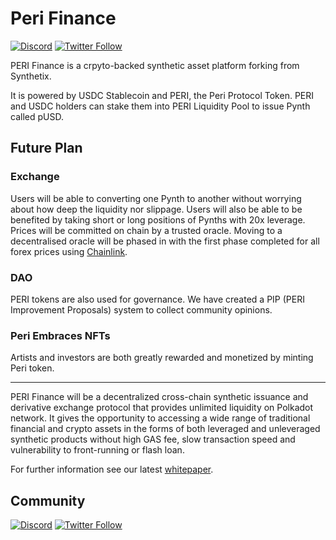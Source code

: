# Peri Finance

[![Discord](https://img.shields.io/discord/818411536900030486.svg?color=768AD4&label=discord&logo=https%3A%2F%2Fdiscordapp.com%2Fassets%2F8c9701b98ad4372b58f13fd9f65f966e.svg)](https://discord.com/channels/818411536900030486/)
[![Twitter Follow](https://img.shields.io/twitter/follow/PERIFinance.svg?label=PERIfinance&style=social)](https://twitter.com/PERIfinance)

PERI Finance is a crpyto-backed synthetic asset platform forking from Synthetix.

It is powered by USDC Stablecoin and PERI, the Peri Protocol Token. PERI and USDC holders can stake them into PERI Liquidity Pool to issue Pynth called pUSD. 



## Future Plan

### Exchange
Users will be able to converting one Pynth to another without worrying about how deep the liquidity nor slippage. Users will also be able to be benefited by taking short or long positions of Pynths with 20x leverage.  
Prices will be committed on chain by a trusted oracle. Moving to a decentralised oracle will be phased in with the first phase completed for all forex prices using [Chainlink](https://feeds.chain.link/).

### DAO
PERI tokens are also used for governance. We have created a PIP (PERI Improvement Proposals) system to collect community opinions.

### Peri Embraces NFTs
Artists and investors are both greatly rewarded and monetized by minting Peri token.  

---
PERI Finance will be a decentralized cross-chain synthetic issuance and derivative exchange protocol that provides unlimited liquidity on Polkadot network. It gives the opportunity to accessing a wide range of traditional financial and crypto assets in the forms of both leveraged and unleveraged synthetic products without high GAS fee, slow transaction speed and vulnerability to front-running or flash loan.


For further information see our latest [whitepaper](http://test.peri.finance/file/Peri%20Whitepaper%20(EN)%20v0.9.pdf).

## Community
[![Discord](https://img.shields.io/discord/818411536900030486.svg?color=768AD4&label=discord&logo=https%3A%2F%2Fdiscordapp.com%2Fassets%2F8c9701b98ad4372b58f13fd9f65f966e.svg)](https://discord.com/channels/818411536900030486/) [![Twitter Follow](https://img.shields.io/twitter/follow/PERIFinance.svg?label=PERIfinance&style=social)](https://twitter.com/PERIfinance)
